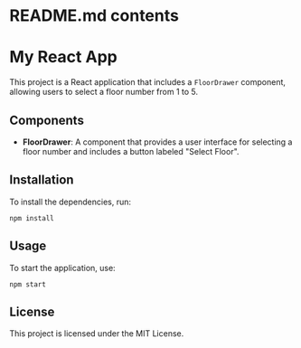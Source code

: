 # README.md contents
# My React App

This project is a React application that includes a `FloorDrawer` component, allowing users to select a floor number from 1 to 5. 

## Components

- **FloorDrawer**: A component that provides a user interface for selecting a floor number and includes a button labeled "Select Floor".

## Installation

To install the dependencies, run:

```
npm install
```

## Usage

To start the application, use:

```
npm start
```

## License

This project is licensed under the MIT License.